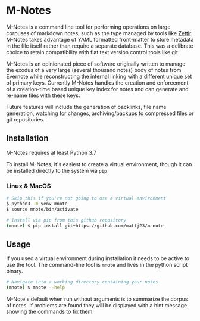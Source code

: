 # M-Notes

M-Notes is a command line tool for performing operations on large corpuses of markdown notes, such as the type managed by tools like [Zettlr](https://github.com/Zettlr/Zettlr).  M-Notes takes advantage of YAML formatted front-matter to store metadata in the file itself rather than require a separate database. This was a delibrate choice to retain compatibility with flat text version control tools like git.

M-Notes is an opinionated piece of software originally written to manage the exodus of a very large (several thousand notes) body of notes from Evernote while reconstructing the internal linking with a different unique set of primary keys.  Currently M-Notes handles the creation and enforcement of a creation-time based unique key index for notes and can generate and re-name files with these keys.

Future features will include the generation of backlinks, file name generation, watching for changes, archiving/backups to compressed files or git repositories. 

## Installation
M-Notes requires at least Python 3.7

To install M-Notes, it's easiest to create a virtual environment, though it can be installed directly to the system via `pip`

### Linux & MacOS

```bash
# Skip this if you're not going to use a virtual environment
$ python3 -m venv mnote
$ source mnote/bin/activate

# Install via pip from this github repository
(mnote) $ pip install git+https://github.com/mattj23/m-note
```


## Usage

If you used a virtual environment during installation it needs to be active to use the tool. The command-line tool is `mnote` and lives in the python script binary.

```bash
# Navigate into a working directory containing your notes
(mnote) $ mnote --help

```

M-Note's default when run without arguments is to summarize the corpus of notes. If problems are found they will be displayed with a hint message showing the commands to fix them.



